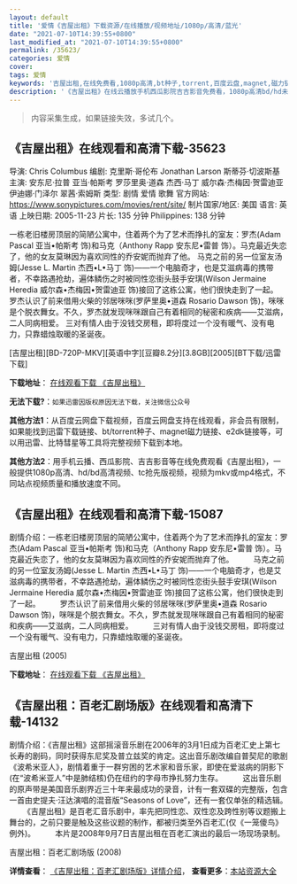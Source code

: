 ```yaml
---
layout: default
title: '爱情《吉屋出租》下载资源/在线播放/视频地址/1080p/高清/蓝光'
date: "2021-07-10T14:39:55+0800"
last_modified_at: "2021-07-10T14:39:55+0800"
permalink: /35623/
categories: 爱情
cover:
tags: 爱情
keywords: '吉屋出租,在线免费看,1080p高清,bt种子,torrent,百度云盘,magnet,磁力链,迅雷下载资源'
description: '《吉屋出租》在线云播放手机西瓜影院吉吉影音免费看，1080p高清bd/hd未删减完整版和tc抢先枪版，mkv/mp4格式，附带bt/torrent种子、magnet/磁力链、百度云盘、网盘资源迅雷下载链接'
---
```


>内容采集生成，如果链接失效，多试几个。


## 《吉屋出租》在线观看和高清下载-35623

导演: Chris Columbus 编剧: 克里斯·哥伦布 Jonathan Larson 斯蒂芬·切波斯基 主演: 安东尼·拉普 亚当·帕斯考 罗莎里奥·道森 杰西·马丁 威尔森·杰梅因·贺雷迪亚 伊迪娜·门泽尔 翠茜·索姆斯 类型: 剧情 爱情 歌舞 官方网站: https://www.sonypictures.com/movies/rent/site/ 制片国家/地区: 美国 语言: 英语 上映日期: 2005-11-23 片长: 135 分钟 Philippines: 138 分钟

一栋老旧楼房顶层的简陋公寓中，住着两个为了艺术而挣扎的室友：罗杰(Adam Pascal 亚当•帕斯考 饰)和马克（Anthony Rapp 安东尼•雷普 饰）。马克最近失恋了，他的女友莫琳因为喜欢同性的乔安妮而抛弃了他。 马克之前的另一位室友汤姆(Jesse L. Martin 杰西•L•马丁 饰)――一个电脑奇才，也是艾滋病毒的携带者，不幸路遇抢劫，遍体鳞伤之时被同性恋街头鼓手安琪(Wilson Jermaine Heredia 威尔森•杰梅因•贺雷迪亚 饰)接回了这栋公寓，他们很快走到了一起。 罗杰认识了前来借用火柴的邻居咪咪(罗萨里奥•道森 Rosario Dawson 饰)，咪咪是个脱衣舞女。不久，罗杰就发现咪咪跟自己有着相同的秘密和疾病――艾滋病，二人同病相爱。 三对有情人由于没钱交房租，即将度过一个没有暖气、没有电力，只靠蜡烛取暖的圣诞夜。


[吉屋出租][BD-720P-MKV][英语中字][豆瓣8.2分][3.8GB][2005][BT下载/迅雷下载]

**下载地址**： [在线观看下载 《吉屋出租》](https://www.btdx8.com/torrent/rent_2005.html) 


**无法下载?**：`如果迅雷因版权原因无法下载，关注微信公众号 `

**其他方法1**：从百度云网盘下载视频，百度云网盘支持在线观看，非会员有限制，如果能找到迅雷下载链接、bt/torrent种子、magnet磁力链接、e2dk链接等，可以用迅雷、比特彗星等工具将完整视频下载到本地。

**其他方法2**：用手机云播、西瓜影院、吉吉影音等在线免费观看《吉屋出租》，一般提供1080p高清、hd/bd高清视频、tc抢先版视频，视频为mkv或mp4格式，不同站点视频质量和播放速度不同。


## 《吉屋出租》在线观看和高清下载-15087

剧情介绍：一栋老旧楼房顶层的简陋公寓中，住着两个为了艺术而挣扎的室友：罗杰(Adam Pascal 亚当•帕斯考 饰)和马克（Anthony Rapp 安东尼•雷普 饰）。马克最近失恋了，他的女友莫琳因为喜欢同性的乔安妮而抛弃了他。  　　马克之前的另一位室友汤姆(Jesse L. Martin 杰西•L•马丁 饰)――一个电脑奇才，也是艾滋病毒的携带者，不幸路遇抢劫，遍体鳞伤之时被同性恋街头鼓手安琪(Wilson Jermaine Heredia 威尔森•杰梅因•贺雷迪亚 饰)接回了这栋公寓，他们很快走到了一起。  　　罗杰认识了前来借用火柴的邻居咪咪(罗萨里奥•道森 Rosario Dawson 饰)，咪咪是个脱衣舞女。不久，罗杰就发现咪咪跟自己有着相同的秘密和疾病――艾滋病，二人同病相爱。  　　三对有情人由于没钱交房租，即将度过一个没有暖气、没有电力，只靠蜡烛取暖的圣诞夜。


吉屋出租 (2005)

**下载地址**： [在线观看下载 《吉屋出租》](https://www.btbtdy.me/btdy/dy4814.html) 


## 《吉屋出租：百老汇剧场版》在线观看和高清下载-14132

剧情介绍：《吉屋出租》这部摇滚音乐剧在2006年的3月1日成为百老汇史上第七长寿的剧码，同时获得东尼奖及普立兹奖的肯定。这出音乐剧改编自普契尼的歌剧《波希米亚人》，剧情着重于一群穷困的艺术家和音乐家，即使在爱滋病的阴影下(在“波希米亚人”中是肺结核)仍在纽约的字母市挣扎努力生存。  　　这出音乐剧的原声带是美国音乐剧界近三十年来最成功的录音，计有一套双碟的完整版，包含一首由史提夫·汪达演唱的混音版“Seasons of Love”，还有一套仅单张的精选辑。  　　《吉屋出租》是百老汇音乐剧中，率先把同性恋、双性恋及跨性别等议题搬上舞台的，之前只要是触及这些议题的制作，都被归类至外百老汇(仅《一笼傻鸟》例外)。  　　本片是2008年9月7日吉屋出租在百老汇演出的最后一场现场录制。


吉屋出租：百老汇剧场版 (2008)

**详情查看**： [《吉屋出租：百老汇剧场版》详情介绍](/movie/14132/)， **查看更多**：[本站资源大全](/movie/t/all/)

